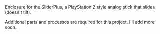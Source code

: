 Enclosure for the SliderPlus, a PlayStation 2 style analog stick that slides (doesn't tilt).

Additional parts and processes are required for this project. I'll add more soon.
